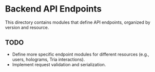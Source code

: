 # Backend API Endpoints

This directory contains modules that define API endpoints, organized by version and resource.

## TODO
- Define more specific endpoint modules for different resources (e.g., users, holograms, Tria interactions).
- Implement request validation and serialization.

